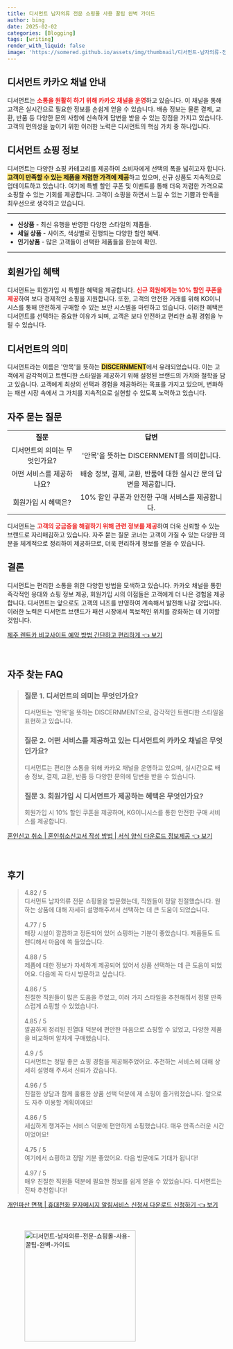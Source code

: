 ```yaml
---
title: 디서먼트 남자의류 전문 쇼핑몰 사용 꿀팁 완벽 가이드
author: bing
date: 2025-02-02
categories: [Blogging]
tags: [writing]
render_with_liquid: false
image: 'https://somered.github.io/assets/img/thumbnail/디서먼트-남자의류-전문-쇼핑몰-사용-꿀팁-완벽-가이드.webp'
---
```



<h2 id='디서먼트 카카오 채널 안내'>디서먼트 카카오 채널 안내</h2>

<p>디서먼트는 <b><span style="color: #ee2323;">소통을 원활히 하기 위해 카카오 채널을 운영</span></b>하고 있습니다. 이 채널을 통해 고객은 실시간으로 필요한 정보를 손쉽게 얻을 수 있습니다. 배송 정보는 물론 결제, 교환, 반품 등 다양한 문의 사항에 신속하게 답변을 받을 수 있는 장점을 가지고 있습니다. 고객의 편의성을 높이기 위한 이러한 노력은 디서먼트의 핵심 가치 중 하나입니다.</p>

<h2 id='디서먼트 쇼핑 정보'>디서먼트 쇼핑 정보</h2>

<p>디서먼트는 다양한 쇼핑 카테고리를 제공하여 소비자에게 선택의 폭을 넓히고자 합니다. <b><span style="background-color: #ffe066;">고객이 만족할 수 있는 제품을 저렴한 가격에 제공</span></b>하고 있으며, 신규 상품도 지속적으로 업데이트하고 있습니다. 여기에 특별 할인 쿠폰 및 이벤트를 통해 더욱 저렴한 가격으로 쇼핑할 수 있는 기회를 제공합니다. 고객이 쇼핑을 하면서 느낄 수 있는 기쁨과 만족을 최우선으로 생각하고 있습니다.</p>

<hr />

<ul>
    <li><b>신상품</b> - 최신 유행을 반영한 다양한 스타일의 제품들.</li>
    <li><b>세일 상품</b> - 사이즈, 색상별로 진행되는 다양한 할인 혜택.</li>
    <li><b>인기상품</b> - 많은 고객들이 선택한 제품들을 한눈에 확인.</li>
</ul>

<hr />

<h2 id='회원가입 혜택'>회원가입 혜택</h2>

<p>디서먼트는 회원가입 시 특별한 혜택을 제공합니다. <b><span style="color: #ee2323;">신규 회원에게는 10% 할인 쿠폰을 제공</span></b>하여 보다 경제적인 쇼핑을 지원합니다. 또한, 고객의 안전한 거래를 위해 KG이니시스를 통해 안전하게 구매할 수 있는 보안 시스템을 마련하고 있습니다. 이러한 혜택은 디서먼트를 선택하는 중요한 이유가 되며, 고객은 보다 안전하고 편리한 쇼핑 경험을 누릴 수 있습니다.</p>

<h2 id='디서먼트의 의미'>디서먼트의 의미</h2>

<p>디서먼트라는 이름은 '안목'을 뜻하는 <b><span style="background-color: #ffe066;">DISCERNMENT</span></b>에서 유래되었습니다. 이는 고객에게 감각적이고 트렌디한 스타일을 제공하기 위해 설정된 브랜드의 가치와 철학을 담고 있습니다. 고객에게 최상의 선택과 경험을 제공하려는 목표를 가지고 있으며, 변화하는 패션 시장 속에서 그 가치를 지속적으로 실현할 수 있도록 노력하고 있습니다.</p>

<h2 id='자주 묻는 질문'>자주 묻는 질문</h2>

<table>
    <tr>
        <td style="text-align: center; height: 17px;"><b>질문</b></td>
        <td style="text-align: center; height: 17px;"><b>답변</b></td>
    </tr>
    <tr>
        <td style="text-align: center; height: 17px;">디서먼트의 의미는 무엇인가요?</td>
        <td style="text-align: center; height: 17px;">'안목'을 뜻하는 DISCERNMENT를 의미합니다.</td>
    </tr>
    <tr>
        <td style="text-align: center; height: 17px;">어떤 서비스를 제공하나요?</td>
        <td style="text-align: center; height: 17px;">배송 정보, 결제, 교환, 반품에 대한 실시간 문의 답변을 제공합니다.</td>
    </tr>
    <tr>
        <td style="text-align: center; height: 17px;">회원가입 시 혜택은?</td>
        <td style="text-align: center; height: 17px;">10% 할인 쿠폰과 안전한 구매 서비스를 제공합니다.</td>
    </tr>
</table>

<p>디서먼트는 <b><span style="color: #ee2323;">고객의 궁금증을 해결하기 위해 관련 정보를 제공</span></b>하여 더욱 신뢰할 수 있는 브랜드로 자리매김하고 있습니다. 자주 묻는 질문 코너는 고객이 가질 수 있는 다양한 의문을 체계적으로 정리하여 제공하므로, 더욱 편리하게 정보를 얻을 수 있습니다.</p>

<h2 id='결론'>결론</h2>

<p>디서먼트는 편리한 소통을 위한 다양한 방법을 모색하고 있습니다. 카카오 채널을 통한 즉각적인 응대와 쇼핑 정보 제공, 회원가입 시의 이점들은 고객에게 더 나은 경험을 제공합니다. 디서먼트는 앞으로도 고객의 니즈를 반영하여 계속해서 발전해 나갈 것입니다. 이러한 노력은 디서먼트 브랜드가 패션 시장에서 독보적인 위치를 강화하는 데 기여할 것입니다.</p>


<p><a class="click-button" title="제주 렌트카 비교사이트 예약 방법 간단하고 편리하게" href="https://somered.github.io/posts/%EC%A0%9C%EC%A3%BC-%EB%A0%8C%ED%8A%B8%EC%B9%B4-%EB%B9%84%EA%B5%90%EC%82%AC%EC%9D%B4%ED%8A%B8-%EC%98%88%EC%95%BD-%EB%B0%A9%EB%B2%95-%EA%B0%84%EB%8B%A8%ED%95%98%EA%B3%A0-%ED%8E%B8%EB%A6%AC%ED%95%98%EA%B2%8C/" rel="dofollow">제주 렌트카 비교사이트 예약 방법 간단하고 편리하게 👈 보기</a></p><br>
<h2 id='자주_찾는_FAQ'>자주 찾는 FAQ</h2>
<div itemscope="" itemtype="https://schema.org/FAQPage"> 
<blockquote> 
<div itemscope="" itemprop="mainEntity" itemtype="https://schema.org/Question"> 
<h3 itemprop="name">질문 1. 디서먼트의 의미는 무엇인가요?</h3> 
<div itemscope="" itemprop="acceptedAnswer" itemtype="https://schema.org/Answer"> 
<span itemprop="text"> 
<p>디서먼트는 '안목'을 뜻하는 DISCERNMENT으로, 감각적인 트렌디한 스타일을 표현하고 있습니다.</p> 
</span> 
</div> 
</div> 
<div itemscope="" itemprop="mainEntity" itemtype="https://schema.org/Question"> 
<h3 itemprop="name">질문 2. 어떤 서비스를 제공하고 있는 디서먼트의 카카오 채널은 무엇인가요?</h3> 
<div itemscope="" itemprop="acceptedAnswer" itemtype="https://schema.org/Answer"> 
<span itemprop="text"> 
<p>디서먼트는 편리한 소통을 위해 카카오 채널을 운영하고 있으며, 실시간으로 배송 정보, 결제, 교환, 반품 등 다양한 문의에 답변을 받을 수 있습니다.</p> 
</span> 
</div> 
</div> 
<div itemscope="" itemprop="mainEntity" itemtype="https://schema.org/Question"> 
<h3 itemprop="name">질문 3. 회원가입 시 디서먼트가 제공하는 혜택은 무엇인가요?</h3> 
<div itemscope="" itemprop="acceptedAnswer" itemtype="https://schema.org/Answer"> 
<span itemprop="text"> 
<p>회원가입 시 10% 할인 쿠폰을 제공하며, KG이니시스를 통한 안전한 구매 서비스를 제공합니다.</p> 
</span> 
</div> 
</div> 
</blockquote> 
</div>
<p><a class="click-button" title="혼인신고 취소 | 혼인취소신고서 작성 방법 | 서식 양식 다운로드 정보제공" href="https://somered.github.io/posts/%ED%98%BC%EC%9D%B8%EC%8B%A0%EA%B3%A0-%EC%B7%A8%EC%86%8C-%ED%98%BC%EC%9D%B8%EC%B7%A8%EC%86%8C%EC%8B%A0%EA%B3%A0%EC%84%9C-%EC%9E%91%EC%84%B1-%EB%B0%A9%EB%B2%95-%EC%84%9C%EC%8B%9D-%EC%96%91%EC%8B%9D-%EB%8B%A4%EC%9A%B4%EB%A1%9C%EB%93%9C-%EC%A0%95%EB%B3%B4%EC%A0%9C%EA%B3%B5/" rel="dofollow">혼인신고 취소 | 혼인취소신고서 작성 방법 | 서식 양식 다운로드 정보제공 👈 보기</a></p><br>
<h2 id='후기'>후기</h2>
<div itemscope itemtype="https://schema.org/Product">
  <blockquote>
  <div itemprop="review" itemscope itemtype="https://schema.org/Review">
      <div itemprop="reviewRating" itemscope itemtype="https://schema.org/Rating"> <span itemprop="ratingValue">4.82</span> / <span itemprop="bestRating">5</span> </div>
      <span itemprop="reviewBody">디서먼트 남자의류 전문 쇼핑몰을 방문했는데, 직원들이 정말 친절했습니다. 원하는 상품에 대해 자세히 설명해주셔서 선택하는 데 큰 도움이 되었습니다.</span>
  </div>
  <br>
  <div itemprop="review" itemscope itemtype="https://schema.org/Review">
      <div itemprop="reviewRating" itemscope itemtype="https://schema.org/Rating"> <span itemprop="ratingValue">4.77</span> / <span itemprop="bestRating">5</span> </div>
      <span itemprop="reviewBody">매장 시설이 깔끔하고 정돈되어 있어 쇼핑하는 기분이 좋았습니다. 제품들도 트렌디해서 마음에 쏙 들었습니다.</span>
  </div>
  <br>
  <div itemprop="review" itemscope itemtype="https://schema.org/Review">
      <div itemprop="reviewRating" itemscope itemtype="https://schema.org/Rating"> <span itemprop="ratingValue">4.88</span> / <span itemprop="bestRating">5</span> </div>
      <span itemprop="reviewBody">제품에 대한 정보가 자세하게 제공되어 있어서 상품 선택하는 데 큰 도움이 되었어요. 다음에 꼭 다시 방문하고 싶습니다.</span>
  </div>
  <br>
  <div itemprop="review" itemscope itemtype="https://schema.org/Review">
      <div itemprop="reviewRating" itemscope itemtype="https://schema.org/Rating"> <span itemprop="ratingValue">4.86</span> / <span itemprop="bestRating">5</span> </div>
      <span itemprop="reviewBody">친절한 직원들이 많은 도움을 주었고, 여러 가지 스타일을 추천해줘서 정말 만족스럽게 쇼핑할 수 있었습니다.</span>
  </div>
  <br>
  <div itemprop="review" itemscope itemtype="https://schema.org/Review">
      <div itemprop="reviewRating" itemscope itemtype="https://schema.org/Rating"> <span itemprop="ratingValue">4.85</span> / <span itemprop="bestRating">5</span> </div>
      <span itemprop="reviewBody">깔끔하게 정리된 진열대 덕분에 편안한 마음으로 쇼핑할 수 있었고, 다양한 제품을 비교하며 알차게 구매했습니다.</span>
  </div>
  <br>
  <div itemprop="review" itemscope itemtype="https://schema.org/Review">
      <div itemprop="reviewRating" itemscope itemtype="https://schema.org/Rating"> <span itemprop="ratingValue">4.9</span> / <span itemprop="bestRating">5</span> </div>
      <span itemprop="reviewBody">디서먼트는 정말 좋은 쇼핑 경험을 제공해주었어요. 추천하는 서비스에 대해 상세히 설명해 주셔서 신뢰가 갔습니다.</span>
  </div>
  <br>
  <div itemprop="review" itemscope itemtype="https://schema.org/Review">
      <div itemprop="reviewRating" itemscope itemtype="https://schema.org/Rating"> <span itemprop="ratingValue">4.96</span> / <span itemprop="bestRating">5</span> </div>
      <span itemprop="reviewBody">친절한 상담과 함께 훌륭한 상품 선택 덕분에 제 쇼핑이 즐거워졌습니다. 앞으로도 자주 이용할 계획이에요!</span>
  </div>
  <br>
  <div itemprop="review" itemscope itemtype="https://schema.org/Review">
      <div itemprop="reviewRating" itemscope itemtype="https://schema.org/Rating"> <span itemprop="ratingValue">4.86</span> / <span itemprop="bestRating">5</span> </div>
      <span itemprop="reviewBody">세심하게 챙겨주는 서비스 덕분에 편안하게 쇼핑했습니다. 매우 만족스러운 시간이었어요!</span>
  </div>
  <br>
  <div itemprop="review" itemscope itemtype="https://schema.org/Review">
      <div itemprop="reviewRating" itemscope itemtype="https://schema.org/Rating"> <span itemprop="ratingValue">4.75</span> / <span itemprop="bestRating">5</span> </div>
      <span itemprop="reviewBody">여기에서 쇼핑하고 정말 기분 좋았어요. 다음 방문에도 기대가 됩니다!</span>
  </div>
  <br>
  <div itemprop="review" itemscope itemtype="https://schema.org/Review">
      <div itemprop="reviewRating" itemscope itemtype="https://schema.org/Rating"> <span itemprop="ratingValue">4.97</span> / <span itemprop="bestRating">5</span> </div>
      <span itemprop="reviewBody">매우 친절한 직원들 덕분에 필요한 정보를 쉽게 얻을 수 있었습니다. 디서먼트는 진짜 추천합니다!</span>
  </div>
  </blockquote>
</div>
<p><a class="click-button" title="개인파산 면책 | 휴대전화 문자메시지 알림서비스 신청서 다운로드 신청하기" href="https://somered.github.io/posts/%EA%B0%9C%EC%9D%B8%ED%8C%8C%EC%82%B0-%EB%A9%B4%EC%B1%85-%ED%9C%B4%EB%8C%80%EC%A0%84%ED%99%94-%EB%AC%B8%EC%9E%90%EB%A9%94%EC%8B%9C%EC%A7%80-%EC%95%8C%EB%A6%BC%EC%84%9C%EB%B9%84%EC%8A%A4-%EC%8B%A0%EC%B2%AD%EC%84%9C-%EB%8B%A4%EC%9A%B4%EB%A1%9C%EB%93%9C-%EC%8B%A0%EC%B2%AD%ED%95%98%EA%B8%B0/" rel="dofollow">개인파산 면책 | 휴대전화 문자메시지 알림서비스 신청서 다운로드 신청하기 👈 보기</a></p><br>
<figure class="image"><img src="https://somered.github.io/assets/img/thumbnail/디서먼트-남자의류-전문-쇼핑몰-사용-꿀팁-완벽-가이드.webp" alt="디서먼트-남자의류-전문-쇼핑몰-사용-꿀팁-완벽-가이드" width="256" height="256"></figure>